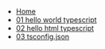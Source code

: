 <!-- docs/_sidebar.md -->

* [Home](/)
* [01 hello world typescript](01_hello_world_typescript/)
* [02 hello html typescript](02_hello_html_typescript/)
* [03 tsconfig.json](03_tsconfig.json/)
